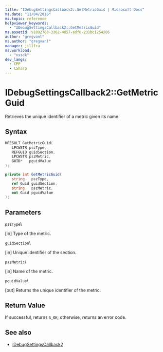 ```yaml
---
title: "IDebugSettingsCallback2::GetMetricGuid | Microsoft Docs"
ms.date: "11/04/2016"
ms.topic: reference
helpviewer_keywords:
  - "IDebugSettingsCallback2::GetMetricGuid"
ms.assetid: 91092763-3362-4857-adf0-231bc1254206
author: "gregvanl"
ms.author: "gregvanl"
manager: jillfra
ms.workload:
  - "vssdk"
dev_langs:
  - CPP
  - CSharp
---
```

# IDebugSettingsCallback2::GetMetricGuid
Retrieves the unique identifier of a metric given its name.

## Syntax

```cpp
HRESULT GetMetricGuid(
   LPCWSTR pszType,
   REFGUID guidSection,
   LPCWSTR pszMetric,
   GUID*   pguidValue
);
```

```csharp
private int GetMetricGuid(
   string   pszType,
   ref Guid guidSection,
   string   pszMetric,
   out Guid pguidValue
);
```

## Parameters
 `pszType`\

 [in] Type of the metric.

 `guidSection`\

 [in] Unique identifier of the section.

 `pszMetric`\

 [in] Name of the metric.

 `pguidValue`\

 [out] Returns the unique identifier of the metric.

## Return Value
 If successful, returns `S_OK`; otherwise, returns an error code.

## See also
- [IDebugSettingsCallback2](../../../extensibility/debugger/reference/idebugsettingscallback2.md)